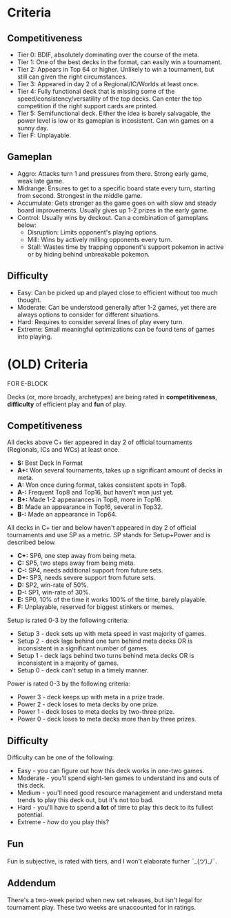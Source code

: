# Criteria

## Competitiveness
- Tier 0: BDIF, absolutely dominating over the course of the meta.
- Tier 1: One of the best decks in the format, can easily win a tournament.
- Tier 2: Appears in Top 64 or higher. Unlikely to win a tournament, but still can given the right circumstances.
- Tier 3: Appeared in day 2 of a Regional/IC/Worlds at least once.
- Tier 4: Fully functional deck that is missing some of the speed/consistency/versatility of the top decks. Can enter the top competition if the right support cards are printed.
- Tier 5: Semifunctional deck. Either the idea is barely salvagable, the power level is low or its gameplan is incosistent. Can win games on a sunny day.
- Tier F: Unplayable.

## Gameplan
- Aggro: Attacks turn 1 and pressures from there. Strong early game, weak late game.
- Midrange: Ensures to get to a specific board state every turn, starting from second. Strongest in the middle game.
- Accumulate: Gets stronger as the game goes on with slow and steady board improvements. Usually gives up 1-2 prizes in the early game.
- Control: Usually wins by deckout. Can a combination of gameplans below:
  - Disruption: Limits opponent's playing options.
  - Mill: Wins by actively milling opponents every turn.
  - Stall: Wastes time by trapping opponent's support pokemon in active or by hiding behind unbreakable pokemon.

## Difficulty
- Easy: Can be picked up and played close to efficient without too much thought.
- Moderate: Can be understood generally after 1-2 games, yet there are always options to consider for different situations.
- Hard: Requires to consider several lines of play every turn.
- Extreme: Small meaningful optimizations can be found tens of games into playing.


# (OLD) Criteria
FOR E-BLOCK

Decks (or, more broadly, archetypes) are being rated in **competitiveness**, **difficulty** of efficient play and **fun** of play.

## Competitiveness
All decks above C+ tier appeared in day 2 of official tournaments (Regionals, ICs and WCs) at least once.
- **S:**  Best Deck In Format
- **A+:** Won several tournaments, takes up a significant amount of decks in meta.
- **A:**  Won once during format, takes consistent spots in Top8.
- **A-:** Frequent Top8 and Top16, but haven't won just yet.
- **B+:** Made 1-2 appearances in Top8, more in Top16.
- **B:**  Made an appearance in Top16, several in Top32.
- **B-:** Made an appearance in Top64.

All decks in C+ tier and below haven't appeared in day 2 of official tournaments and use SP as a metric. SP stands for Setup+Power and is described below.
- **C+:** SP6, one step away from being meta.
- **C:**  SP5, two steps away from being meta.
- **C-:** SP4, needs additional support from future sets.
- **D+:** SP3, needs severe support from future sets.
- **D:**  SP2, win-rate of 50%.
- **D-:** SP1, win-rate of 30%.
- **E:**  SP0, 10% of the time it works 100% of the time, barely playable.
- **F:**  Unplayable, reserved for biggest stinkers or memes.

Setup is rated 0-3 by the following criteria:
- Setup 3 - deck sets up with meta speed in vast majority of games.
- Setup 2 - deck lags behind one turn behind meta decks OR is inconsistent in a significant number of games.
- Setup 1 - deck lags behind two turns behind meta decks OR is inconsistent in a majority of games.
- Setup 0 - deck can't setup in a timely manner.

Power is rated 0-3 by the following criteria:
- Power 3 - deck keeps up with meta in a prize trade.
- Power 2 - deck loses to meta decks by one prize.
- Power 1 - deck loses to meta decks by two-three prize.
- Power 0 - deck loses to meta decks more than by three prizes.

## Difficulty

Difficulty can be one of the following:
- Easy - you can figure out how this deck works in one-two games.
- Moderate - you'll spend eight-ten games to understand ins and outs of this deck.
- Medium - you'll need good resource management and understand meta trends to play this deck out, but it's not too bad.
- Hard - you'll have to spend **a lot** of time to play this deck to its fullest potential.
- Extreme - *how* do you play this?

## Fun

Fun is subjective, is rated with tiers, and I won't elaborate furher ¯\_(ツ)_/¯.

## Addendum

There's a two-week period when new set releases, but isn't legal for tournament play. These two weeks are unaccounted for in ratings.
